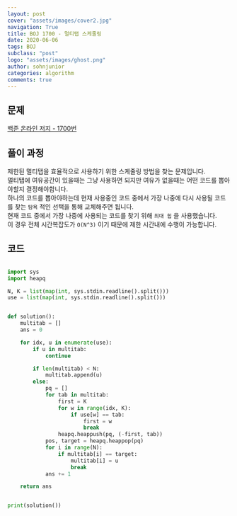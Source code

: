 ```yaml
---
layout: post
cover: "assets/images/cover2.jpg"
navigation: True
title: BOJ 1700 - 멀티탭 스케줄링
date: 2020-06-06
tags: BOJ
subclass: "post"
logo: "assets/images/ghost.png"
author: sohnjunior
categories: algorithm
comments: true
---
```


## 문제

[백준 온라인 저지 - 1700번](https://www.acmicpc.net/problem/1700)

## 풀이 과정

제한된 멀티탭을 효율적으로 사용하기 위한 스케줄링 방법을 찾는 문제입니다. <br>
멀티탭에 여유공간이 있을때는 그냥 사용하면 되지만 여유가 없을때는 어떤 코드를 뽑아야할지 결정해야합니다. <br>
하나의 코드를 뽑아야하는데 현재 사용중인 코드 중에서 가장 나중에 다시 사용될 코드를 찾는 `탐욕` 적인 선택을 통해 교체해주면 됩니다. <br>
현재 코드 중에서 가장 나중에 사용되는 코드를 찾기 위해 `최대 힙` 을 사용했습니다. <br>
이 경우 전체 시간복잡도가 `O(N^3)` 이기 때문에 제한 시간내에 수행이 가능합니다. <br>

## 코드

```python

import sys
import heapq

N, K = list(map(int, sys.stdin.readline().split()))
use = list(map(int, sys.stdin.readline().split()))


def solution():
    multitab = []
    ans = 0

    for idx, u in enumerate(use):
        if u in multitab:
            continue

        if len(multitab) < N:
            multitab.append(u)
        else:
            pq = []
            for tab in multitab:
                first = K
                for w in range(idx, K):
                    if use[w] == tab:
                        first = w
                        break
                heapq.heappush(pq, (-first, tab))
            pos, target = heapq.heappop(pq)
            for i in range(N):
                if multitab[i] == target:
                    multitab[i] = u
                    break
            ans += 1

    return ans


print(solution())

```
